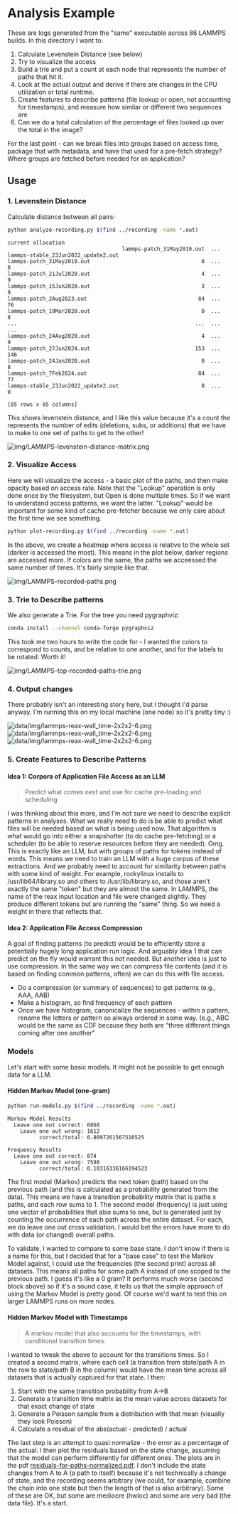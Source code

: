 # Analysis Example

These are logs generated from the "same" executable across 86 LAMMPS builds. In this directory I want to:

1. Calculate Levenstein Distance (see below)
2. Try to visualize the access
3. Build a trie and put a count at each node that represents the number of paths that hit it.
4. Look at the actual output and derive if there are changes in the CPU utilization or total runtime.
5. Create features to describe patterns (file lookup or open, not accounting for timestamps), and measure how similar or different two sequences are
6. Can we do a total calculation of the percentage of files looked up over the total in the image?

For the last point - can we break files into groups based on access time, package that with metadata, and have that used for a pre-fetch strategy? Where groups are fetched before needed for an application?

## Usage

### 1. Levenstein Distance

Calculate distance between all pairs:

```bash
python analyze-recording.py $(find ../recording -name *.out)
```
```console
current allocation
                                    lammps-patch_31May2019.out  ... lammps-stable_23Jun2022_update2.out
lammps-patch_31May2019.out                                   0  ...                                   8
lammps-patch_21Jul2020.out                                   4  ...                                   9
lammps-patch_15Jun2020.out                                   3  ...                                   9
lammps-patch_2Aug2023.out                                   84  ...                                  76
lammps-patch_19Mar2020.out                                   0  ...                                   8
...                                                        ...  ...                                 ...
lammps-patch_24Aug2020.out                                   4  ...                                   9
lammps-patch_27Jun2024.out                                 153  ...                                 146
lammps-patch_24Jan2020.out                                   0  ...                                   8
lammps-patch_7Feb2024.out                                   84  ...                                  77
lammps-stable_23Jun2022_update2.out                          8  ...                                   0

[85 rows x 85 columns]
```

This shows levenstein distance, and I like this value because it's a count the represents the number of edits (deletions, subs, or additions) that we have to make to one set of paths to get to the other!

![img/LAMMPS-levenstein-distance-matrix.png](img/LAMMPS-levenstein-distance-matrix.png)

### 2. Visualize Access

Here we will visualize the access - a basic plot of the paths, and then make opacity based on access rate.
Note that the "Lookup" operation is only done once by the filesystem, but Open is done multiple times. So if we want to understand access patterns, we want the latter.  "Lookup" would be important for some kind of cache pre-fetcher because we only care about the first time we see something.

```bash
python plot-recording.py $(find ../recording -name *.out)
```

In the above, we create a heatmap where access is relative to the whole set (darker is accessed the most).
This means in the plot below, darker regions are accessed more. If colors are the same, the paths we acceessed the same number of times. It's fairly simple like that.

![img/LAMMPS-recorded-paths.png](img/LAMMPS-recorded-paths.png )

### 3. Trie to Describe patterns

We also generate a Trie. For the tree you need pygraphviz:

```bash
conda install --channel conda-forge pygraphviz
```
This took me two hours to write the code for - I wanted the colors to correspond to counts, and be relative to one another, and for the labels to be rotated. Worth it!

![img/LAMMPS-top-recorded-paths-trie.png](img/LAMMPS-top-recorded-paths-trie.png )

### 4. Output changes

There probably isn't an interesting story here, but I thought I'd parse anyway. I'm running this on my local machine (one node) so it's pretty tiny :)

![data/img/lammps-reax-wall_time-2x2x2-6.png](data/img/lammps-reax-wall_time-2x2x2-6.png)
![data/img/lammps-reax-wall_time-2x2x2-6.png](data/img/lammps-reax-wall_time-2x2x2-6.png)
![data/img/lammps-reax-wall_time-2x2x2-6.png](data/img/lammps-reax-wall_time-2x2x2-6.png)

### 5. Create Features to Describe Patterns

#### Idea 1: Corpora of Application File Access as an LLM

> Predict what comes next and use for cache pre-loading and scheduling

I was thinking about this more, and I'm not sure we need to describe explicit patterns in analyses. What we really need to do is be able to predict what files will be needed based on what is being used now. That algorithm is what would go into either a snapshotter (to do cache pre-fetching) or a scheduler (to be able to reserve resources before they are needed). Omg. This is exactly like an LLM, but with groups of paths for tokens instead of words. This means we need to train an LLM with a huge corpus of these extractions. And we probably need to account for similarity between paths with some kind of weight. For example, rockylinux installs to /usr/lib64/library.so and others to /lusr/lib/library.so, and those aren't exactly the same "token" but they are almost the same. In LAMMPS, the name of the reax input location and file were changed slightly. They produce different tokens but are running the "same" thing. So we need a weight in there that reflects that.

#### Idea 2: Application File Access Compression

A goal of finding patterns (to predict) would be to efficiently store a potentially hugely long application run logic. And arguably Idea 1 that can predict on the fly would warrant this not needed. But another idea is just to use compression. In the same way we can compress file contents (and it is based on finding common patterns, often) we can do this with file access.

- Do a compression (or summary of sequences) to get patterns (e.g., AAA, AAB)
- Make a histogram, so find frequency of each pattern
- Once we have histogram, canonicalize the sequences - within a pattern, rename the letters or pattern so always ordered in some way. (e.g., ABC would be the same as CDF because they both are "three different things coming after one another"

### Models

Let's start with some basic models. It might not be possible to get enough data for a LLM.

#### Hidden Markov Model (one-gram)

```bash
python run-models.py $(find ../recording -name *.out)
```
```console
Markov Model Results
  Leave one out correct: 6860
    Leave one out wrong: 1612
          correct/total: 0.8097261567516525

Frequency Results
  Leave one out correct: 874
    Leave one out wrong: 7598
          correct/total: 0.10316336166194523
```

The first model (Markov) predicts the next token (path) based on the previous path (and this is calculated as a probability generated from the data). This means we have a transition probability matrix that is paths x paths, and each row sums to 1. The second model (frequency) is just using one vector of probabilities that also sums to one, but is generated just by counting the occurrence of each path across the entire dataset. For each, we do leave one out cross validation.  I would bet the errors have more to do with data (or changed) overall paths.

To validate, I wanted to compare to some base state. I don't know if there is a name for this, but I decided that for a "base case" to test the Markov Model against, I could use the frequencies (the second print) across all datasets. This means all paths for some path A instead of one scoped to the previous path.  I guess it's like a 0 gram? It performs much worse (second block above) so if it's a sound case, it tells us that the simple approach of using the Markov Model is pretty good. Of course we'd want to test this on larger LAMMPS runs on more nodes.

#### Hidden Markov Model with Timestamps

> A markov model that also accounts for the timestamps, with conditional transition times.    

I wanted to tweak the above to account for the transitions times. So I created a second matrix, where each cell (a transition from state/path A in the row to state/path B in the column) would have the mean time across all datasets that is actually captured for that state. I then:

1. Start with the same transition probability from A->B
2. Generate a transition time matrix as the mean value across datasets for that exact change of state
3. Generate a Poisson sample from a distribution with that mean (visually they look Poisson)
4. Calculate a residual of the abs(actual - predicted) / actual

The last step is an attempt to quasi normalize - the error as a percentage of the actual. I then plot the residuals based on the state change, assuming that the model can perform differently for different ones. The plots are in the pdf [residuals-for-paths-normalized.pdf](img/residuals-for-paths-normalized.pdf). I don't include the state changes from A to A (a path to itself) because it's not technically a change of state, and the recording seems arbitrary (we could, for example, combine the chain into one state but then the length of that is also arbitrary). Some of these are OK, but some are mediocre (hwloc) and some are very bad (the data file). It's a start.
